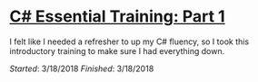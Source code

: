 # [C# Essential Training: Part 1]()

I felt like I needed a refresher to up my C# fluency, so I took this introductory training to make sure I had everything down.

_Started_: 3/18/2018
_Finished_: 3/18/2018
